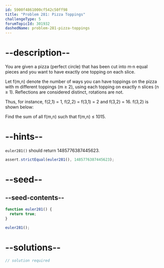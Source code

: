```yaml
---
id: 5900f4861000cf542c50ff98
title: "Problem 281: Pizza Toppings"
challengeType: 5
forumTopicId: 301932
dashedName: problem-281-pizza-toppings
---
```


# --description--

You are given a pizza (perfect circle) that has been cut into m·n equal pieces and you want to have exactly one topping on each slice.

Let f(m,n) denote the number of ways you can have toppings on the pizza with m different toppings (m ≥ 2), using each topping on exactly n slices (n ≥ 1). Reflections are considered distinct, rotations are not.

Thus, for instance, f(2,1) = 1, f(2,2) = f(3,1) = 2 and f(3,2) = 16. f(3,2) is shown below:

Find the sum of all f(m,n) such that f(m,n) ≤ 1015.

# --hints--

`euler281()` should return 1485776387445623.

```js
assert.strictEqual(euler281(), 1485776387445623);
```

# --seed--

## --seed-contents--

```js
function euler281() {
  return true;
}

euler281();
```

# --solutions--

```js
// solution required
```
